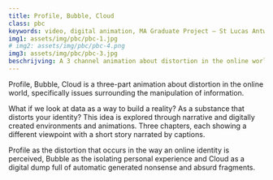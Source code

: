```yaml
---
title: Profile, Bubble, Cloud 
class: pbc
keywords: video, digital animation, MA Graduate Project – St Lucas Antwerp, 2019
img1: assets/img/pbc/pbc-1.jpg
# img2: assets/img/pbc/pbc-4.png
img3: assets/img/pbc/pbc-3.jpg
beschrijving: A 3 channel animation about distortion in the online world.
---
```

Profile, Bubble, Cloud is a three-part animation about distortion in the online world, specifically issues surrounding the manipulation of information.

What if we look at data as a way to build a reality? As a substance that distorts your identity? This idea is explored through narrative and digitally created environments and animations. Three chapters, each showing a different viewpoint with a short story narrated by captions.

Profile as the distortion that occurs in the way an online identity is perceived, Bubble as the isolating personal experience and Cloud as a digital dump full of automatic generated nonsense and absurd fragments.
